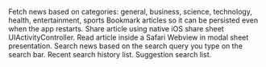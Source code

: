 Fetch news based on categories: general, business, science, technology, health, entertainment, sports
Bookmark articles so it can be persisted even when the app restarts.
Share article using native iOS share sheet UIActivityController.
Read article inside a Safari Webview in modal sheet presentation.
Search news based on the search query you type on the search bar.
Recent search history list.
Suggestion search list.